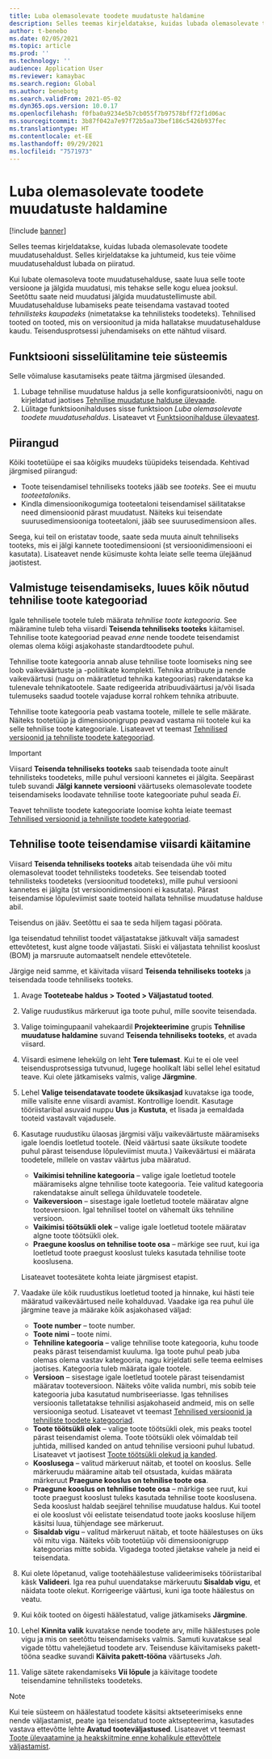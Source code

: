 ```yaml
---
title: Luba olemasolevate toodete muudatuste haldamine
description: Selles teemas kirjeldatakse, kuidas lubada olemasolevate toodete muudatusehaldust. Selles kirjeldatakse ka juhtumeid, kus teie võime muudatusehaldust lubada on piiratud.
author: t-benebo
ms.date: 02/05/2021
ms.topic: article
ms.prod: ''
ms.technology: ''
audience: Application User
ms.reviewer: kamaybac
ms.search.region: Global
ms.author: benebotg
ms.search.validFrom: 2021-05-02
ms.dyn365.ops.version: 10.0.17
ms.openlocfilehash: f0fba0a9234e5b7cb055f7b97578bff72f1d06ac
ms.sourcegitcommit: 3b87f042a7e97f72b5aa73bef186c5426b937fec
ms.translationtype: HT
ms.contentlocale: et-EE
ms.lasthandoff: 09/29/2021
ms.locfileid: "7571973"
---
```

# <a name="enable-change-management-on-existing-products"></a>Luba olemasolevate toodete muudatuste haldamine

[!include [banner](../../includes/banner.md)]

Selles teemas kirjeldatakse, kuidas lubada olemasolevate toodete muudatusehaldust. Selles kirjeldatakse ka juhtumeid, kus teie võime muudatusehaldust lubada on piiratud.

Kui lubate olemasoleva toote muudatusehalduse, saate luua selle toote versioone ja jälgida muudatusi, mis tehakse selle kogu eluea jooksul. Seetõttu saate neid muudatusi jälgida muudatustellimuste abil. Muudatusehalduse lubamiseks peate teisendama vastavad tooted *tehnilisteks kaupadeks* (nimetatakse ka tehnilisteks toodeteks). Tehnilised tooted on tooted, mis on versioonitud ja mida hallatakse muudatusehalduse kaudu. Teisendusprotsessi juhendamiseks on ette nähtud viisard.

## <a name="turn-on-the-feature-in-your-system"></a>Funktsiooni sisselülitamine teie süsteemis

Selle võimaluse kasutamiseks peate täitma järgmised ülesanded.

1. Lubage tehnilise muudatuse haldus ja selle konfiguratsioonivõti, nagu on kirjeldatud jaotises [Tehnilise muudatuse halduse ülevaade](product-engineering-overview.md).
1. Lülitage funktsioonihalduses sisse funktsioon *Luba olemasolevate toodete muudatusehaldus*. Lisateavet vt [Funktsioonihalduse ülevaatest](../../fin-ops-core/fin-ops/get-started/feature-management/feature-management-overview.md).

## <a name="restrictions-and-limitations"></a>Piirangud

Kõiki tootetüüpe ei saa kõigiks muudeks tüüpideks teisendada. Kehtivad järgmised piirangud:

- Toote teisendamisel tehniliseks tooteks jääb see *tooteks*. See ei muutu *tooteetaloniks*.
- Kindla dimensioonikogumiga tooteetaloni teisendamisel säilitatakse need dimensioonid pärast muudatust. Näiteks kui teisendate suurusedimensiooniga tooteetaloni, jääb see suurusedimensioon alles.

Seega, kui teil on eristatav toode, saate seda muuta ainult tehniliseks tooteks, mis ei jälgi kannete tootedimensiooni (st versioonidimensiooni ei kasutata). Lisateavet nende küsimuste kohta leiate selle teema ülejäänud jaotistest.

## <a name="prepare-for-conversion-by-creating-all-required-engineering-product-categories"></a>Valmistuge teisendamiseks, luues kõik nõutud tehnilise toote kategooriad

Igale tehnilisele tootele tuleb määrata *tehnilise toote kategooria*. See määramine tuleb teha viisardi **Teisenda tehniliseks tooteks** käitamisel. Tehnilise toote kategooriad peavad *enne* nende toodete teisendamist olemas olema kõigi asjakohaste standardtoodete puhul.

Tehnilise toote kategooria annab aluse tehnilise toote loomiseks ning see loob vaikeväärtuste ja -poliitikate komplekti. Tehnika atribuute ja nende vaikeväärtusi (nagu on määratletud tehnika kategoorias) rakendatakse ka tulenevale tehnikatootele. Saate redigeerida atribuudiväärtusi ja/või lisada tulemuseks saadud tootele vajaduse korral rohkem tehnika atribuute.

Tehnilise toote kategooria peab vastama tootele, millele te selle määrate. Näiteks tootetüüp ja dimensioonigrupp peavad vastama nii tootele kui ka selle tehnilise toote kategooriale. Lisateavet vt teemast [Tehnilised versioonid ja tehniliste toodete kategooriad](engineering-versions-product-category.md).

> [!IMPORTANT]
> Viisard **Teisenda tehniliseks tooteks** saab teisendada toote ainult tehnilisteks toodeteks, mille puhul versiooni kannetes ei jälgita. Seepärast tuleb suvandi **Jälgi kannete versiooni** väärtuseks olemasolevate toodete teisendamiseks loodavate tehnilise toote kategooriate puhul seada *Ei*.

Teavet tehniliste toodete kategooriate loomise kohta leiate teemast [Tehnilised versioonid ja tehniliste toodete kategooriad](engineering-versions-product-category.md).

## <a name="run-the-convert-to-engineering-product-wizard"></a>Tehnilise toote teisendamise viisardi käitamine

Viisard **Teisenda tehniliseks tooteks** aitab teisendada ühe või mitu olemasolevat toodet tehnilisteks toodeteks. See teisendab tooted tehnilisteks toodeteks (versioonitud toodeteks), mille puhul versiooni kannetes ei jälgita (st versioonidimensiooni ei kasutata). Pärast teisendamise lõpuleviimist saate tooteid hallata tehnilise muudatuse halduse abil.

Teisendus on jääv. Seetõttu ei saa te seda hiljem tagasi pöörata. 

Iga teisendatud tehnilist toodet väljastatakse jätkuvalt välja samadest ettevõtetest, kust algne toode väljastati. Siiski ei väljastata tehnilist kooslust (BOM) ja marsruute automaatselt nendele ettevõtetele.

Järgige neid samme, et käivitada viisard **Teisenda tehniliseks tooteks** ja teisendada toode tehniliseks tooteks.

1. Avage **Tooteteabe haldus \> Tooted \> Väljastatud tooted**.
1. Valige ruudustikus märkeruut iga toote puhul, mille soovite teisendada.
1. Valige toimingupaanil vahekaardil **Projekteerimine** grupis **Tehnilise muudatuse haldamine** suvand **Teisenda tehniliseks tooteks**, et avada viisard.
1. Viisardi esimene lehekülg on leht **Tere tulemast**. Kui te ei ole veel teisendusprotsessiga tutvunud, lugege hoolikalt läbi sellel lehel esitatud teave. Kui olete jätkamiseks valmis, valige **Järgmine**.
1. Lehel **Valige teisendatavate toodete üksikasjad** kuvatakse iga toode, mille valisite enne viisardi avamist. Kontrollige loendit. Kasutage tööriistaribal asuvaid nuppu **Uus** ja **Kustuta**, et lisada ja eemaldada tooteid vastavalt vajadusele.
1. Kasutage ruudustiku ülaosas järgmisi välju vaikeväärtuste määramiseks igale loendis loetletud tootele. (Neid väärtusi saate üksikute toodete puhul pärast teisenduse lõpuleviimist muuta.) Vaikeväärtusi ei määrata toodetele, millele on vastav väärtus juba määratud.

    - **Vaikimisi tehniline kategooria** – valige igale loetletud tootele määramiseks algne tehnilise toote kategooria. Teie valitud kategooria rakendatakse ainult sellega ühilduvatele toodetele.
    - **Vaikeversioon** – sisestage igale loetletud tootele määratav algne tooteversioon. Igal tehnilisel tootel on vähemalt üks tehniline versioon.
    - **Vaikimisi töötsükli olek** – valige igale loetletud tootele määratav algne toote töötsükli olek.
    - **Praegune kooslus on tehnilise toote osa** – märkige see ruut, kui iga loetletud toote praegust kooslust tuleks kasutada tehnilise toote kooslusena.

    Lisateavet tootesätete kohta leiate järgmisest etapist.

1. Vaadake üle kõik ruudustikus loetletud tooted ja hinnake, kui hästi teie määratud vaikeväärtused neile kohalduvad. Vaadake iga rea puhul üle järgmine teave ja määrake kõik asjakohased väljad:

    - **Toote number** – toote number.
    - **Toote nimi** – toote nimi.
    - **Tehniline kategooria** – valige tehnilise toote kategooria, kuhu toode peaks pärast teisendamist kuuluma. Iga toote puhul peab juba olemas olema vastav kategooria, nagu kirjeldati selle teema eelmises jaotises. Kategooria tuleb määrata igale tootele.
    - **Versioon** – sisestage igale loetletud tootele pärast teisendamist määratav tooteversioon. Näiteks võite valida numbri, mis sobib teie kategooria juba kasutatud numbriseeriasse. Igas tehnilises versioonis talletatakse tehnilisi asjakohaseid andmeid, mis on selle versiooniga seotud. Lisateavet vt teemast [Tehnilised versioonid ja tehniliste toodete kategooriad](engineering-versions-product-category.md).
    - **Toote töötsükli olek** – valige toote töötsükli olek, mis peaks tootel pärast teisendamist olema. Toote töötsükli olek võimaldab teil juhtida, millised kanded on antud tehnilise versiooni puhul lubatud. Lisateavet vt jaotisest [Toote töötsükli olekud ja kanded](product-lifecycle-state-transactions.md).
    - **Kooslusega** – valitud märkeruut näitab, et tootel on kooslus. Selle märkeruudu määramine aitab teil otsustada, kuidas määrata märkeruut **Praegune kooslus on tehnilise toote osa**.
    - **Praegune kooslus on tehnilise toote osa** – märkige see ruut, kui toote praegust kooslust tuleks kasutada tehnilise toote kooslusena. Seda kooslust haldab seejärel tehnilise muudatuse haldus. Kui tootel ei ole kooslust või eelistate teisendatud toote jaoks koosluse hiljem käsitsi luua, tühjendage see märkeruut.
    - **Sisaldab vigu** – valitud märkeruut näitab, et toote häälestuses on üks või mitu viga. Näiteks võib tootetüüp või dimensioonigrupp kategoorias mitte sobida. Vigadega tooted jäetakse vahele ja neid ei teisendata.

1. Kui olete lõpetanud, valige tootehäälestuse valideerimiseks tööriistaribal käsk **Valideeri**. Iga rea puhul uuendatakse märkeruutu **Sisaldab vigu**, et näidata toote olekut. Korrigeerige väärtusi, kuni iga toote häälestus on veatu.
1. Kui kõik tooted on õigesti häälestatud, valige jätkamiseks **Järgmine**.
1. Lehel **Kinnita valik** kuvatakse nende toodete arv, mille häälestuses pole vigu ja mis on seetõttu teisendamiseks valmis. Samuti kuvatakse seal vigade tõttu vahelejäetud toodete arv. Teisenduse käivitamiseks pakett-tööna seadke suvandi **Käivita pakett-tööna** väärtuseks *Jah*.
1. Valige sätete rakendamiseks **Vii lõpule** ja käivitage toodete teisendamine tehnilisteks toodeteks.

> [!NOTE]
> Kui teie süsteem on häälestatud toodete käsitsi aktseteerimiseks enne nende väljastamist, peate iga teisendatud toote aktsepteerima, kasutades vastava ettevõtte lehte **Avatud tooteväljastused**. Lisateavet vt teemast [Toote ülevaatamine ja heakskiitmine enne kohalikule ettevõttele väljastamist](engineering-scenarios.md#accept).

